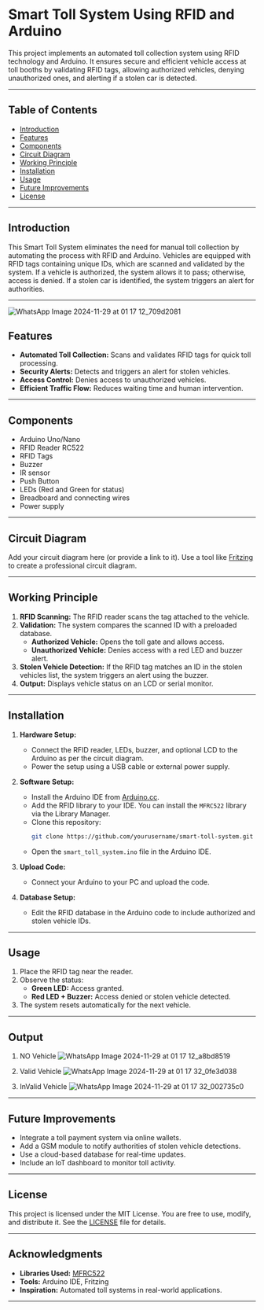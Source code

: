 # Smart Toll System Using RFID and Arduino  

This project implements an automated toll collection system using RFID technology and Arduino. It ensures secure and efficient vehicle access at toll booths by validating RFID tags, allowing authorized vehicles, denying unauthorized ones, and alerting if a stolen car is detected.  

---

## Table of Contents  
- [Introduction](#introduction)  
- [Features](#features)  
- [Components](#components)  
- [Circuit Diagram](#circuit-diagram)  
- [Working Principle](#working-principle)  
- [Installation](#installation)  
- [Usage](#usage)  
- [Future Improvements](#future-improvements)  
- [License](#license)  

---

## Introduction  
This Smart Toll System eliminates the need for manual toll collection by automating the process with RFID and Arduino. Vehicles are equipped with RFID tags containing unique IDs, which are scanned and validated by the system. If a vehicle is authorized, the system allows it to pass; otherwise, access is denied. If a stolen car is identified, the system triggers an alert for authorities.  

---
![WhatsApp Image 2024-11-29 at 01 17 12_709d2081](https://github.com/user-attachments/assets/26de0c23-4d08-400c-abd1-6f1bd251c847)

## Features  
- **Automated Toll Collection:** Scans and validates RFID tags for quick toll processing.  
- **Security Alerts:** Detects and triggers an alert for stolen vehicles.  
- **Access Control:** Denies access to unauthorized vehicles.  
- **Efficient Traffic Flow:** Reduces waiting time and human intervention.  

---

## Components  
- Arduino Uno/Nano  
- RFID Reader RC522 
- RFID Tags  
- Buzzer
- IR sensor
- Push Button
- LEDs (Red and Green for status)  
- Breadboard and connecting wires  
- Power supply  

---

## Circuit Diagram  
Add your circuit diagram here (or provide a link to it). Use a tool like [Fritzing](https://fritzing.org/) to create a professional circuit diagram.  

---

## Working Principle  
1. **RFID Scanning:** The RFID reader scans the tag attached to the vehicle.  
2. **Validation:** The system compares the scanned ID with a preloaded database.  
   - **Authorized Vehicle:** Opens the toll gate and allows access.  
   - **Unauthorized Vehicle:** Denies access with a red LED and buzzer alert.  
3. **Stolen Vehicle Detection:** If the RFID tag matches an ID in the stolen vehicles list, the system triggers an alert using the buzzer.  
4. **Output:** Displays vehicle status on an LCD or serial monitor.  

---

## Installation  
1. **Hardware Setup:**  
   - Connect the RFID reader, LEDs, buzzer, and optional LCD to the Arduino as per the circuit diagram.  
   - Power the setup using a USB cable or external power supply.  

2. **Software Setup:**  
   - Install the Arduino IDE from [Arduino.cc](https://www.arduino.cc/).  
   - Add the RFID library to your IDE. You can install the `MFRC522` library via the Library Manager.  
   - Clone this repository:  
     ```bash  
     git clone https://github.com/yourusername/smart-toll-system.git  
     ```  
   - Open the `smart_toll_system.ino` file in the Arduino IDE.  

3. **Upload Code:**  
   - Connect your Arduino to your PC and upload the code.  

4. **Database Setup:**  
   - Edit the RFID database in the Arduino code to include authorized and stolen vehicle IDs.  

---

## Usage  
1. Place the RFID tag near the reader.  
2. Observe the status:  
   - **Green LED:** Access granted.  
   - **Red LED + Buzzer:** Access denied or stolen vehicle detected.  
3. The system resets automatically for the next vehicle.  

---
## Output
1. NO Vehicle
   ![WhatsApp Image 2024-11-29 at 01 17 12_a8bd8519](https://github.com/user-attachments/assets/98f3d348-200a-42fb-9867-7b01111e40d3)

2. Valid Vehicle
   ![WhatsApp Image 2024-11-29 at 01 17 32_0fe3d038](https://github.com/user-attachments/assets/d024b58a-2eaa-46b0-a783-8ca2e3391a14)

3. InValid Vehicle
   ![WhatsApp Image 2024-11-29 at 01 17 32_002735c0](https://github.com/user-attachments/assets/e27fce31-d398-4909-ab55-1a8af4edb668)

---
## Future Improvements  
- Integrate a toll payment system via online wallets.  
- Add a GSM module to notify authorities of stolen vehicle detections.  
- Use a cloud-based database for real-time updates.  
- Include an IoT dashboard to monitor toll activity.  

---

## License  
This project is licensed under the MIT License. You are free to use, modify, and distribute it. See the [LICENSE](LICENSE) file for details.  

---

## Acknowledgments  
- **Libraries Used:** [MFRC522](https://github.com/miguelbalboa/rfid)  
- **Tools:** Arduino IDE, Fritzing  
- **Inspiration:** Automated toll systems in real-world applications.  

---


